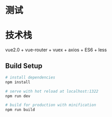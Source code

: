# 测试

# 技术栈

vue2.0 + vue-router + vuex + axios + ES6 + less

## Build Setup

``` bash
# install dependencies
npm install

# serve with hot reload at localhost:1322
npm run dev

# build for production with minification
npm run build
